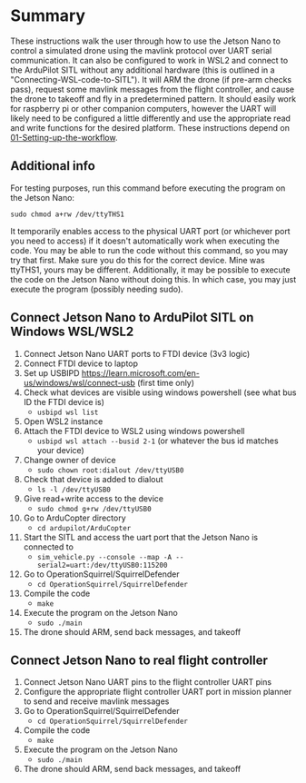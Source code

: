 # Summary

These instructions walk the user through how to use the Jetson Nano to control a simulated drone using the mavlink protocol over UART serial communication.  It can also be configured to work in WSL2 and connect to the ArduPilot SITL without any additional hardware (this is outlined in a "Connecting-WSL-code-to-SITL").  It will ARM the drone (if pre-arm checks pass), request some mavlink messages from the flight controller, and cause the drone to takeoff and fly in a predetermined pattern.  It should easily work for raspberry pi or other companion computers, however the UART will likely need to be configured a little differently and use the appropriate read and write functions for the desired platform.  These instructions depend on [01-Setting-up-the-workflow](https://github.com/crose72/OperationSquirrel/blob/master/Docs/01-Setting-up-the-workflow.md).

## Additional info

For testing purposes, run this command before executing the program on the Jetson Nano:

`sudo chmod a+rw /dev/ttyTHS1`

It temporarily enables access to the physical UART port (or whichever port you need to access) if it doesn't automatically work when executing the code.  You may be able to run the code without this command, so you may try that first.  Make sure you do this for the correct device.  Mine was ttyTHS1, yours may be different.  Additionally, it may be possible to execute the code on the Jetson Nano without doing this.  In which case, you may just execute the program (possibly needing sudo).


## Connect Jetson Nano to ArduPilot SITL on Windows WSL/WSL2

1. Connect Jetson Nano UART ports to FTDI device (3v3 logic)
2. Connect FTDI device to laptop
3. Set up USBIPD https://learn.microsoft.com/en-us/windows/wsl/connect-usb (first time only)
4. Check what devices are visible using windows powershell (see what bus ID the FTDI device is)
	- `usbipd wsl list`
5. Open WSL2 instance
6. Attach the FTDI device to WSL2 using windows powershell
	- `usbipd wsl attach --busid 2-1` (or whatever the bus id matches your device)
7. Change owner of device
	- `sudo chown root:dialout /dev/ttyUSB0`
8. Check that device is added to dialout
	- `ls -l /dev/ttyUSB0`
9. Give read+write access to the device
	- `sudo chmod g+rw /dev/ttyUSB0`
10. Go to ArduCopter directory
	- `cd ardupilot/ArduCopter`
11. Start the SITL and access the uart port that the Jetson Nano is connected to
	- `sim_vehicle.py --console --map -A --serial2=uart:/dev/ttyUSB0:115200`
12. Go to OperationSquirrel/SquirrelDefender
	- `cd OperationSquirrel/SquirrelDefender`
13. Compile the code
    - `make`
14. Execute the program on the Jetson Nano
    - `sudo ./main`
15. The drone should ARM, send back messages, and takeoff

## Connect Jetson Nano to real flight controller

1. Connect Jetson Nano UART pins to the flight controller UART pins
2. Configure the appropriate flight controller UART port in mission planner to send and receive mavlink messages
3. Go to OperationSquirrel/SquirrelDefender
	- `cd OperationSquirrel/SquirrelDefender`
4. Compile the code
    - `make`
5. Execute the program on the Jetson Nano
    - `sudo ./main`
6. The drone should ARM, send back messages, and takeoff